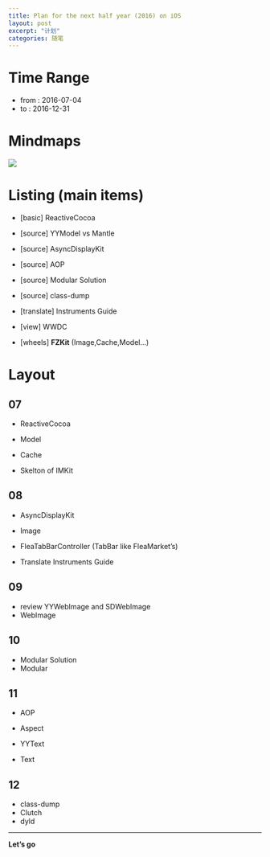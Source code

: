 ```yaml
---
title: Plan for the next half year (2016) on iOS 
layout: post
excerpt: "计划"
categories: 随笔
---
```




# Time Range

- from : 2016-07-04
- to : 2016-12-31

# Mindmaps

![](https://everettjf.github.io/stuff/plan/plan20162nd.png)

# Listing (main items)

- [basic] ReactiveCocoa

- [source] YYModel vs Mantle
- [source] AsyncDisplayKit
- [source] AOP
- [source] Modular Solution
- [source] class-dump

- [translate] Instruments Guide
- [view] WWDC

- [wheels] **FZKit** (Image,Cache,Model...)

# Layout

## 07

- ReactiveCocoa

- Model
- Cache

- Skelton of IMKit

## 08

- AsyncDisplayKit
- Image

- FleaTabBarController (TabBar like FleaMarket’s)

- Translate Instruments Guide

## 09

- review YYWebImage and SDWebImage
- WebImage

## 10

- Modular Solution
- Modular

## 11

- AOP
- Aspect

- YYText
- Text

## 12

- class-dump
- Clutch
- dyld

---

**Let’s go**

